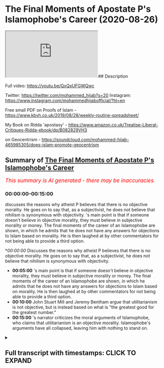 # The Final Moments of  Apostate P's Islamophobe's Career (2020-08-26)

<iframe loading='lazy' allow='autoplay' src='https://www.youtube.com/embed/8QE11l6sc04'></iframe>## Description

Full video: https://youtu.be/QxQxUFGWQwc

Twitter: https://twitter.com/mohammed_hijab?s=20
Instagram: https://www.instagram.com/mohammedhijabofficial/?hl=en

Free small PDF on Proofs of Islam -  https://www.kbyh.co.uk/2019/08/28/weekly-routine-spreadsheet/

My Book on Ridda 'apostasy' - https://www.amazon.co.uk/Treatise-Liberal-Critiques-Ridda-ebook/dp/B082829VH3

on Geocentrism - https://soundcloud.com/mohammed-hijab-465985305/does-islam-promote-geocentrism

## Summary of [The Final Moments of Apostate P's Islamophobe's Career](https://www.youtube.com/watch?v=8QE11l6sc04)


*<span style="color:red; font-size:125%">This summary is AI generated - there may be inaccuracies</span>. [](/)*

### <a onclick="modifyYTiframeseektime('0')">00:00:00-00:15:00</a>

 discusses the reasons why atheist P believes that there is no objective morality. He goes on to say that, as a subjectivist, he does not believe that nihilism is synonymous with objectivity. 's main point is that if someone doesn't believe in objective morality, they must believe in subjective morality or money. The final moments of the career of an Islamophobe are shown, in which he admits that he does not have any answers for objections to Islam based on morality. He is then laughed at by other commentators for not being able to provide a third option.

**<a onclick="modifyYTiframeseektime('0')">00:00:00</a>* Discusses the reasons why atheist P believes that there is no objective morality. He goes on to say that, as a subjectivist, he does not believe that nihilism is synonymous with objectivity.
* **<a onclick="modifyYTiframeseektime('300')">00:05:00</a>** 's main point is that if someone doesn't believe in objective morality, they must believe in subjective morality or money. The final moments of the career of an Islamophobe are shown, in which he admits that he does not have any answers for objections to Islam based on morality. He is then laughed at by other commentators for not being able to provide a third option.
* **<a onclick="modifyYTiframeseektime('600')">00:10:00</a>** John Stuart Mill and Jeremy Bentham argue that utilitarianism is not objective, but is instead based on what is "the greatest good for the greatest number."
* **<a onclick="modifyYTiframeseektime('900')">00:15:00</a>** 's narrator criticizes the moral arguments of Islamophobe, who claims that utilitarianism is an objective morality. Islamophobe's arguments have all collapsed, leaving him with nothing to stand on.

<details><summary><h2>Full transcript with timestamps: CLICK TO EXPAND</h2></summary>

<a onclick="modifyYTiframeseektime('0')">0:00:00</a> [Music]  
<a onclick="modifyYTiframeseektime('5')">0:00:05</a> is the hijab 10  
<a onclick="modifyYTiframeseektime('7')">0:00:07</a> discount code for 10 discount on a wide  
<a onclick="modifyYTiframeseektime('9')">0:00:09</a> range of products including  
<a onclick="modifyYTiframeseektime('11')">0:00:11</a> premium ethiopian black seed products  
<a onclick="modifyYTiframeseektime('13')">0:00:13</a> what i'm saying to you is that morally  
<a onclick="modifyYTiframeseektime('15')">0:00:15</a> speaking yeah  
<a onclick="modifyYTiframeseektime('16')">0:00:16</a> as an atheist you have no anchorage  
<a onclick="modifyYTiframeseektime('18')">0:00:18</a> meaning you cannot claim anything is  
<a onclick="modifyYTiframeseektime('20')">0:00:20</a> objective  
<a onclick="modifyYTiframeseektime('21')">0:00:21</a> otherwise i'll say to you look give me  
<a onclick="modifyYTiframeseektime('23')">0:00:23</a> your mechanism because you're on the  
<a onclick="modifyYTiframeseektime('24')">0:00:24</a> record of saying that bestiality is okay  
<a onclick="modifyYTiframeseektime('26')">0:00:26</a> you're on the record saying that father  
<a onclick="modifyYTiframeseektime('28')">0:00:28</a> can have sex with his son i have never  
<a onclick="modifyYTiframeseektime('30')">0:00:30</a> said that  
<a onclick="modifyYTiframeseektime('31')">0:00:31</a> oh so you don't agree with that incest  
<a onclick="modifyYTiframeseektime('32')">0:00:32</a> is okay you said incest okay no i have  
<a onclick="modifyYTiframeseektime('34')">0:00:34</a> never said that either  
<a onclick="modifyYTiframeseektime('35')">0:00:35</a> so if two sisters or two brothers have  
<a onclick="modifyYTiframeseektime('37')">0:00:37</a> incest sexual relationship there's  
<a onclick="modifyYTiframeseektime('39')">0:00:39</a> nothing i can't see anything wrong with  
<a onclick="modifyYTiframeseektime('40')">0:00:40</a> it right well there is  
<a onclick="modifyYTiframeseektime('41')">0:00:41</a> uh actually nothing wrong with it here  
<a onclick="modifyYTiframeseektime('45')">0:00:45</a> actually nothing wrong with it here  
<a onclick="modifyYTiframeseektime('49')">0:00:49</a> look do you believe this do you believe  
<a onclick="modifyYTiframeseektime('50')">0:00:50</a> it is the case or not i have said  
<a onclick="modifyYTiframeseektime('52')">0:00:52</a> i've said to alegawa he asked me do you  
<a onclick="modifyYTiframeseektime('54')">0:00:54</a> think it's okay for the father and the  
<a onclick="modifyYTiframeseektime('56')">0:00:56</a> son to have sex  
<a onclick="modifyYTiframeseektime('56')">0:00:56</a> yeah if there was no harm to society  
<a onclick="modifyYTiframeseektime('60')">0:01:00</a> [Music]  
<a onclick="modifyYTiframeseektime('63')">0:01:03</a> yeah so you allow it  
<a onclick="modifyYTiframeseektime('66')">0:01:06</a> hey shut up i said if the evidence was  
<a onclick="modifyYTiframeseektime('69')">0:01:09</a> so hard  
<a onclick="modifyYTiframeseektime('69')">0:01:09</a> yeah so there you have it bro  
<a onclick="modifyYTiframeseektime('74')">0:01:14</a> so here's the problem why are you using  
<a onclick="modifyYTiframeseektime('75')">0:01:15</a> the harm principle but why are you using  
<a onclick="modifyYTiframeseektime('78')">0:01:18</a> the harm principle  
<a onclick="modifyYTiframeseektime('79')">0:01:19</a> but that is not reality but why are you  
<a onclick="modifyYTiframeseektime('81')">0:01:21</a> using the hum principle because such a  
<a onclick="modifyYTiframeseektime('83')">0:01:23</a> intercourse will have  
<a onclick="modifyYTiframeseektime('85')">0:01:25</a> harm on the individuals and the society  
<a onclick="modifyYTiframeseektime('87')">0:01:27</a> which is why  
<a onclick="modifyYTiframeseektime('89')">0:01:29</a> can you prove the harm principle can you  
<a onclick="modifyYTiframeseektime('91')">0:01:31</a> objectively prove the harm principle  
<a onclick="modifyYTiframeseektime('94')">0:01:34</a> no no i'm asking you right now you said  
<a onclick="modifyYTiframeseektime('96')">0:01:36</a> something you made a claim so can you  
<a onclick="modifyYTiframeseektime('97')">0:01:37</a> prove it  
<a onclick="modifyYTiframeseektime('98')">0:01:38</a> you asked me to prove things i've  
<a onclick="modifyYTiframeseektime('99')">0:01:39</a> answered you can you can you objectively  
<a onclick="modifyYTiframeseektime('101')">0:01:41</a> prove the hum principle  
<a onclick="modifyYTiframeseektime('103')">0:01:43</a> you cannot that's the answer that you  
<a onclick="modifyYTiframeseektime('104')">0:01:44</a> cannot it's not that you will not is  
<a onclick="modifyYTiframeseektime('106')">0:01:46</a> that you cannot  
<a onclick="modifyYTiframeseektime('106')">0:01:46</a> i can't i will no you can't because john  
<a onclick="modifyYTiframeseektime('108')">0:01:48</a> stuart milk couldn't  
<a onclick="modifyYTiframeseektime('110')">0:01:50</a> john stewart mill couldn't do it look  
<a onclick="modifyYTiframeseektime('112')">0:01:52</a> let's not pretend to be a philosopher i  
<a onclick="modifyYTiframeseektime('114')">0:01:54</a> do not believe that there is an  
<a onclick="modifyYTiframeseektime('115')">0:01:55</a> intrinsic uh sorry sorry you don't  
<a onclick="modifyYTiframeseektime('118')">0:01:58</a> believe objective  
<a onclick="modifyYTiframeseektime('119')">0:01:59</a> i don't believe that there is inherent  
<a onclick="modifyYTiframeseektime('121')">0:02:01</a> objective that doesn't make sense  
<a onclick="modifyYTiframeseektime('122')">0:02:02</a> objective morality you don't believe in  
<a onclick="modifyYTiframeseektime('124')">0:02:04</a> objection rally  
<a onclick="modifyYTiframeseektime('128')">0:02:08</a> yeah i do and i've got the degrees to  
<a onclick="modifyYTiframeseektime('129')">0:02:09</a> show it have you have you got anything  
<a onclick="modifyYTiframeseektime('130')">0:02:10</a> to show  
<a onclick="modifyYTiframeseektime('132')">0:02:12</a> on a descriptive level  
<a onclick="modifyYTiframeseektime('135')">0:02:15</a> in which you prescribe it to society i  
<a onclick="modifyYTiframeseektime('137')">0:02:17</a> do not believe that intrinsically  
<a onclick="modifyYTiframeseektime('139')">0:02:19</a> there is objective morality  
<a onclick="modifyYTiframeseektime('151')">0:02:31</a> no that doesn't make sense what you're  
<a onclick="modifyYTiframeseektime('152')">0:02:32</a> saying doesn't make sense no your  
<a onclick="modifyYTiframeseektime('153')">0:02:33</a> articulation is flawed your articulation  
<a onclick="modifyYTiframeseektime('155')">0:02:35</a> is slowed  
<a onclick="modifyYTiframeseektime('156')">0:02:36</a> your articulation is flawed now do you  
<a onclick="modifyYTiframeseektime('158')">0:02:38</a> know why because what you're saying is  
<a onclick="modifyYTiframeseektime('160')">0:02:40</a> i do not believe when a human being has  
<a onclick="modifyYTiframeseektime('163')">0:02:43</a> morality is not possessive in that sense  
<a onclick="modifyYTiframeseektime('165')">0:02:45</a> you're you're all over the place you  
<a onclick="modifyYTiframeseektime('167')">0:02:47</a> either believe in honor  
<a onclick="modifyYTiframeseektime('168')">0:02:48</a> you either believe in objective morality  
<a onclick="modifyYTiframeseektime('170')">0:02:50</a> or you don't you're either subjectivist  
<a onclick="modifyYTiframeseektime('172')">0:02:52</a> or an objectivist which one of the two  
<a onclick="modifyYTiframeseektime('173')">0:02:53</a> are you  
<a onclick="modifyYTiframeseektime('174')">0:02:54</a> are you subjectivist or objectivist  
<a onclick="modifyYTiframeseektime('178')">0:02:58</a> let me say it in different words no  
<a onclick="modifyYTiframeseektime('180')">0:03:00</a> because you don't understand english as  
<a onclick="modifyYTiframeseektime('181')">0:03:01</a> a first language i do  
<a onclick="modifyYTiframeseektime('183')">0:03:03</a> so don't try it don't try it you didn't  
<a onclick="modifyYTiframeseektime('185')">0:03:05</a> make sense in your articulation now  
<a onclick="modifyYTiframeseektime('187')">0:03:07</a> you're trying to make me look like the  
<a onclick="modifyYTiframeseektime('188')">0:03:08</a> person no your articulation was flawed  
<a onclick="modifyYTiframeseektime('190')">0:03:10</a> so now say in a proper way go on  
<a onclick="modifyYTiframeseektime('194')">0:03:14</a> i would like to say there is a  
<a onclick="modifyYTiframeseektime('196')">0:03:16</a> difference between saying a society  
<a onclick="modifyYTiframeseektime('198')">0:03:18</a> has intrinsic morality and a difference  
<a onclick="modifyYTiframeseektime('200')">0:03:20</a> between a society  
<a onclick="modifyYTiframeseektime('201')">0:03:21</a> a society should have more health what  
<a onclick="modifyYTiframeseektime('204')">0:03:24</a> about society what society got to do  
<a onclick="modifyYTiframeseektime('206')">0:03:26</a> with it  
<a onclick="modifyYTiframeseektime('206')">0:03:26</a> are do morals exist as an objective  
<a onclick="modifyYTiframeseektime('209')">0:03:29</a> reality or not  
<a onclick="modifyYTiframeseektime('214')">0:03:34</a> yeah really so there's something that's  
<a onclick="modifyYTiframeseektime('215')">0:03:35</a> called more realism what's our morals  
<a onclick="modifyYTiframeseektime('217')">0:03:37</a> are  
<a onclick="modifyYTiframeseektime('218')">0:03:38</a> our morals objectively real or not are  
<a onclick="modifyYTiframeseektime('219')">0:03:39</a> they real or not are they are  
<a onclick="modifyYTiframeseektime('221')">0:03:41</a> morals objective or they're subjective  
<a onclick="modifyYTiframeseektime('225')">0:03:45</a> so what are they are they objective or  
<a onclick="modifyYTiframeseektime('227')">0:03:47</a> subjective  
<a onclick="modifyYTiframeseektime('229')">0:03:49</a> in your view  
<a onclick="modifyYTiframeseektime('233')">0:03:53</a> okay my my question to you is so simple  
<a onclick="modifyYTiframeseektime('235')">0:03:55</a> like my question to you  
<a onclick="modifyYTiframeseektime('236')">0:03:56</a> is morality is it objective  
<a onclick="modifyYTiframeseektime('240')">0:04:00</a> or not are there such a thing as  
<a onclick="modifyYTiframeseektime('242')">0:04:02</a> objective moral  
<a onclick="modifyYTiframeseektime('244')">0:04:04</a> i don't think so okay good so so then  
<a onclick="modifyYTiframeseektime('246')">0:04:06</a> there all of your moral arguments have  
<a onclick="modifyYTiframeseektime('248')">0:04:08</a> collapsed against islam so today we've  
<a onclick="modifyYTiframeseektime('249')">0:04:09</a> collapsed all your scientific ones  
<a onclick="modifyYTiframeseektime('251')">0:04:11</a> and we've collapsed all your moral ones  
<a onclick="modifyYTiframeseektime('254')">0:04:14</a> yeah because  
<a onclick="modifyYTiframeseektime('254')">0:04:14</a> anything that you say about islam now  
<a onclick="modifyYTiframeseektime('256')">0:04:16</a> now hold on anything that you say about  
<a onclick="modifyYTiframeseektime('257')">0:04:17</a> islam now morally  
<a onclick="modifyYTiframeseektime('259')">0:04:19</a> doesn't make sense because there's no  
<a onclick="modifyYTiframeseektime('260')">0:04:20</a> such thing as morality objectively  
<a onclick="modifyYTiframeseektime('262')">0:04:22</a> this is how morality works you just said  
<a onclick="modifyYTiframeseektime('264')">0:04:24</a> it yourself you don't believe it's  
<a onclick="modifyYTiframeseektime('265')">0:04:25</a> objective it's not true it's not  
<a onclick="modifyYTiframeseektime('266')">0:04:26</a> objectively  
<a onclick="modifyYTiframeseektime('274')">0:04:34</a> nihilism is not synonymous with  
<a onclick="modifyYTiframeseektime('275')">0:04:35</a> objectivity  
<a onclick="modifyYTiframeseektime('278')">0:04:38</a> right what are you talking about yeah  
<a onclick="modifyYTiframeseektime('282')">0:04:42</a> i'm saying that they're not subjective  
<a onclick="modifyYTiframeseektime('283')">0:04:43</a> it's not synonymous nihilism is  
<a onclick="modifyYTiframeseektime('284')">0:04:44</a> something which is  
<a onclick="modifyYTiframeseektime('286')">0:04:46</a> yeah good good so you're saying you're a  
<a onclick="modifyYTiframeseektime('288')">0:04:48</a> subjectivist if you're a subjectivist  
<a onclick="modifyYTiframeseektime('290')">0:04:50</a> that you said you're not an objectivist  
<a onclick="modifyYTiframeseektime('292')">0:04:52</a> you must be a subjectivist what are you  
<a onclick="modifyYTiframeseektime('294')">0:04:54</a> doing  
<a onclick="modifyYTiframeseektime('295')">0:04:55</a> stop pretending you stop pretending i'm  
<a onclick="modifyYTiframeseektime('297')">0:04:57</a> the idiot bro i've studied this you have  
<a onclick="modifyYTiframeseektime('300')">0:05:00</a> not  
<a onclick="modifyYTiframeseektime('301')">0:05:01</a> did you just say if i'm not an  
<a onclick="modifyYTiframeseektime('302')">0:05:02</a> objectivist you have to be  
<a onclick="modifyYTiframeseektime('304')">0:05:04</a> if you're not if you don't believe in  
<a onclick="modifyYTiframeseektime('305')">0:05:05</a> objective morality what are you laughing  
<a onclick="modifyYTiframeseektime('307')">0:05:07</a> at man  
<a onclick="modifyYTiframeseektime('308')">0:05:08</a> so if i don't believe in objective  
<a onclick="modifyYTiframeseektime('310')">0:05:10</a> morality then i have to believe in  
<a onclick="modifyYTiframeseektime('311')">0:05:11</a> subjectivity yeah because either  
<a onclick="modifyYTiframeseektime('312')">0:05:12</a> objective or subjective you've got two  
<a onclick="modifyYTiframeseektime('314')">0:05:14</a> choices  
<a onclick="modifyYTiframeseektime('314')">0:05:14</a> what what's the third option go on bro  
<a onclick="modifyYTiframeseektime('317')">0:05:17</a> you're not even on a levels level  
<a onclick="modifyYTiframeseektime('319')">0:05:19</a> bro i swear to god  
<a onclick="modifyYTiframeseektime('322')">0:05:22</a> you're not even a c grade a level you're  
<a onclick="modifyYTiframeseektime('324')">0:05:24</a> not even a secret  
<a onclick="modifyYTiframeseektime('326')">0:05:26</a> if i were to if i were to mark your work  
<a onclick="modifyYTiframeseektime('327')">0:05:27</a> bro you're not on c grades  
<a onclick="modifyYTiframeseektime('330')">0:05:30</a> you're not on bro at year 10 year 11  
<a onclick="modifyYTiframeseektime('333')">0:05:33</a> in ethics can get a better understanding  
<a onclick="modifyYTiframeseektime('335')">0:05:35</a> of what i'm saying a 16 year old a sharp  
<a onclick="modifyYTiframeseektime('337')">0:05:37</a> 16 year old will see that you don't know  
<a onclick="modifyYTiframeseektime('338')">0:05:38</a> what you're talking about  
<a onclick="modifyYTiframeseektime('340')">0:05:40</a> now what is the other option you've got  
<a onclick="modifyYTiframeseektime('342')">0:05:42</a> objective morality subjective money  
<a onclick="modifyYTiframeseektime('343')">0:05:43</a> what's the third one  
<a onclick="modifyYTiframeseektime('346')">0:05:46</a> now go and say it what's the third  
<a onclick="modifyYTiframeseektime('347')">0:05:47</a> option you've i've got look you're  
<a onclick="modifyYTiframeseektime('349')">0:05:49</a> talking but you have no answers  
<a onclick="modifyYTiframeseektime('351')">0:05:51</a> you've either got objective morality  
<a onclick="modifyYTiframeseektime('352')">0:05:52</a> subjective money what's the other one  
<a onclick="modifyYTiframeseektime('354')">0:05:54</a> what's the other one do you think do you  
<a onclick="modifyYTiframeseektime('357')">0:05:57</a> think there is no other option  
<a onclick="modifyYTiframeseektime('358')">0:05:58</a> yeah yeah i'm saying there's only it's  
<a onclick="modifyYTiframeseektime('360')">0:06:00</a> either objective or subjective is what's  
<a onclick="modifyYTiframeseektime('361')">0:06:01</a> the third one  
<a onclick="modifyYTiframeseektime('364')">0:06:04</a> yeah come on what's the third one  
<a onclick="modifyYTiframeseektime('368')">0:06:08</a> what are you laughing at that's not an  
<a onclick="modifyYTiframeseektime('369')">0:06:09</a> answer bro i will make a video  
<a onclick="modifyYTiframeseektime('371')">0:06:11</a> responsibility  
<a onclick="modifyYTiframeseektime('371')">0:06:11</a> no you don't need to make a video  
<a onclick="modifyYTiframeseektime('373')">0:06:13</a> response if it's not objective it has to  
<a onclick="modifyYTiframeseektime('375')">0:06:15</a> be subjective  
<a onclick="modifyYTiframeseektime('376')">0:06:16</a> bro you're going to get laughed at you  
<a onclick="modifyYTiframeseektime('377')">0:06:17</a> know cosmic skeptic and dumb guys  
<a onclick="modifyYTiframeseektime('379')">0:06:19</a> they're going to laugh at you bro  
<a onclick="modifyYTiframeseektime('380')">0:06:20</a> they're going to say we're going to  
<a onclick="modifyYTiframeseektime('380')">0:06:20</a> disassociate with this idiot of all due  
<a onclick="modifyYTiframeseektime('382')">0:06:22</a> respect  
<a onclick="modifyYTiframeseektime('383')">0:06:23</a> you have not even an a level  
<a onclick="modifyYTiframeseektime('385')">0:06:25</a> understanding of morality it's either  
<a onclick="modifyYTiframeseektime('387')">0:06:27</a> objective or not it's either objective  
<a onclick="modifyYTiframeseektime('389')">0:06:29</a> or not  
<a onclick="modifyYTiframeseektime('390')">0:06:30</a> if it's not objective it has to be  
<a onclick="modifyYTiframeseektime('391')">0:06:31</a> subjective there's no other option what  
<a onclick="modifyYTiframeseektime('393')">0:06:33</a> can it be  
<a onclick="modifyYTiframeseektime('394')">0:06:34</a> there's no crossover there's no middle  
<a onclick="modifyYTiframeseektime('396')">0:06:36</a> ground it's either objective or not  
<a onclick="modifyYTiframeseektime('398')">0:06:38</a> you that that's the that's why why you  
<a onclick="modifyYTiframeseektime('400')">0:06:40</a> got it all wrong that's why your  
<a onclick="modifyYTiframeseektime('401')">0:06:41</a> criticisms against islam  
<a onclick="modifyYTiframeseektime('403')">0:06:43</a> are flawed because you don't even have a  
<a onclick="modifyYTiframeseektime('404')">0:06:44</a> basic understanding of moral flaws you  
<a onclick="modifyYTiframeseektime('405')">0:06:45</a> don't  
<a onclick="modifyYTiframeseektime('406')">0:06:46</a> and you can't pretend you do you have  
<a onclick="modifyYTiframeseektime('407')">0:06:47</a> not done a levels even in there  
<a onclick="modifyYTiframeseektime('411')">0:06:51</a> bro you don't know it you have no  
<a onclick="modifyYTiframeseektime('412')">0:06:52</a> qualifications stop condescending us  
<a onclick="modifyYTiframeseektime('414')">0:06:54</a> man you don't know it i'm saying i'm  
<a onclick="modifyYTiframeseektime('417')">0:06:57</a> saying to all those viewers  
<a onclick="modifyYTiframeseektime('419')">0:06:59</a> i would like to say including you what  
<a onclick="modifyYTiframeseektime('421')">0:07:01</a> moment did you have said about  
<a onclick="modifyYTiframeseektime('422')">0:07:02</a> objective morality is for example  
<a onclick="modifyYTiframeseektime('423')">0:07:03</a> completely wrong go on give me the third  
<a onclick="modifyYTiframeseektime('425')">0:07:05</a> option  
<a onclick="modifyYTiframeseektime('426')">0:07:06</a> if i don't if i don't believe in  
<a onclick="modifyYTiframeseektime('427')">0:07:07</a> objective morality for example yeah  
<a onclick="modifyYTiframeseektime('430')">0:07:10</a> yes that doesn't mean that i cannot have  
<a onclick="modifyYTiframeseektime('432')">0:07:12</a> objective values  
<a onclick="modifyYTiframeseektime('434')">0:07:14</a> i'm not saying that i'm saying you  
<a onclick="modifyYTiframeseektime('435')">0:07:15</a> either believe in objective morality or  
<a onclick="modifyYTiframeseektime('437')">0:07:17</a> you believe in subjective money there's  
<a onclick="modifyYTiframeseektime('438')">0:07:18</a> no third option what's the third option  
<a onclick="modifyYTiframeseektime('442')">0:07:22</a> what's the offered option what is the  
<a onclick="modifyYTiframeseektime('444')">0:07:24</a> third option stop laughing stop  
<a onclick="modifyYTiframeseektime('445')">0:07:25</a> pretending you know what you're talking  
<a onclick="modifyYTiframeseektime('447')">0:07:27</a> about and give a third option  
<a onclick="modifyYTiframeseektime('453')">0:07:33</a> i swear to god you are finished in a way  
<a onclick="modifyYTiframeseektime('455')">0:07:35</a> that you don't even know  
<a onclick="modifyYTiframeseektime('456')">0:07:36</a> bro people are going to be laughing at  
<a onclick="modifyYTiframeseektime('457')">0:07:37</a> you atheists are going to say we thought  
<a onclick="modifyYTiframeseektime('459')">0:07:39</a> we had hope in this guy  
<a onclick="modifyYTiframeseektime('460')">0:07:40</a> the great hope of uh anti-islamic  
<a onclick="modifyYTiframeseektime('462')">0:07:42</a> polemics has just fumbled  
<a onclick="modifyYTiframeseektime('464')">0:07:44</a> bro it's either objective or subjective  
<a onclick="modifyYTiframeseektime('466')">0:07:46</a> there's no third option what is the  
<a onclick="modifyYTiframeseektime('468')">0:07:48</a> third option  
<a onclick="modifyYTiframeseektime('470')">0:07:50</a> what's the third option what's the third  
<a onclick="modifyYTiframeseektime('472')">0:07:52</a> option  
<a onclick="modifyYTiframeseektime('475')">0:07:55</a> that are not based on the belief um look  
<a onclick="modifyYTiframeseektime('477')">0:07:57</a> that's a different discussion you either  
<a onclick="modifyYTiframeseektime('478')">0:07:58</a> believe in objective morality or  
<a onclick="modifyYTiframeseektime('480')">0:08:00</a> subjective military you're saying  
<a onclick="modifyYTiframeseektime('481')">0:08:01</a> there's a third option what is the third  
<a onclick="modifyYTiframeseektime('482')">0:08:02</a> option  
<a onclick="modifyYTiframeseektime('484')">0:08:04</a> because you know there is no third  
<a onclick="modifyYTiframeseektime('486')">0:08:06</a> option you will not say it because there  
<a onclick="modifyYTiframeseektime('487')">0:08:07</a> is no answer  
<a onclick="modifyYTiframeseektime('491')">0:08:11</a> look look make a video make a video mate  
<a onclick="modifyYTiframeseektime('493')">0:08:13</a> because you're gonna you're embarrassing  
<a onclick="modifyYTiframeseektime('494')">0:08:14</a> yourself with what you respect if it's  
<a onclick="modifyYTiframeseektime('495')">0:08:15</a> not objective look  
<a onclick="modifyYTiframeseektime('496')">0:08:16</a> let me teach you let me allow me to  
<a onclick="modifyYTiframeseektime('498')">0:08:18</a> teach you allow me  
<a onclick="modifyYTiframeseektime('500')">0:08:20</a> you know just allow it just allow it  
<a onclick="modifyYTiframeseektime('501')">0:08:21</a> just submit to the knowledge submit to  
<a onclick="modifyYTiframeseektime('503')">0:08:23</a> the truth  
<a onclick="modifyYTiframeseektime('504')">0:08:24</a> submit to the knowledge allow it what  
<a onclick="modifyYTiframeseektime('505')">0:08:25</a> i'm saying to you is this  
<a onclick="modifyYTiframeseektime('507')">0:08:27</a> whether there are only two pardons i was  
<a onclick="modifyYTiframeseektime('510')">0:08:30</a> the one who asked you yeah i said it's  
<a onclick="modifyYTiframeseektime('512')">0:08:32</a> either objective or subjective what you  
<a onclick="modifyYTiframeseektime('513')">0:08:33</a> got the third what's the third one right  
<a onclick="modifyYTiframeseektime('515')">0:08:35</a> we're done we're done i answer this  
<a onclick="modifyYTiframeseektime('516')">0:08:36</a> question  
<a onclick="modifyYTiframeseektime('517')">0:08:37</a> yeah yeah yeah okay well i'm asking you  
<a onclick="modifyYTiframeseektime('518')">0:08:38</a> also further option if it's not  
<a onclick="modifyYTiframeseektime('519')">0:08:39</a> objective it has to be subjective i will  
<a onclick="modifyYTiframeseektime('521')">0:08:41</a> not respond to you  
<a onclick="modifyYTiframeseektime('522')">0:08:42</a> why don't you answer the video no  
<a onclick="modifyYTiframeseektime('524')">0:08:44</a> because he's laughing because he's  
<a onclick="modifyYTiframeseektime('525')">0:08:45</a> nervous he's nervous because he's got no  
<a onclick="modifyYTiframeseektime('527')">0:08:47</a> answers in his empty head that's the  
<a onclick="modifyYTiframeseektime('528')">0:08:48</a> reason why  
<a onclick="modifyYTiframeseektime('532')">0:08:52</a> bro look you don't you're having look  
<a onclick="modifyYTiframeseektime('534')">0:08:54</a> we're having a discussion now and you're  
<a onclick="modifyYTiframeseektime('535')">0:08:55</a> not really producing substance you  
<a onclick="modifyYTiframeseektime('536')">0:08:56</a> haven't shown your you haven't shown  
<a onclick="modifyYTiframeseektime('538')">0:08:58</a> your abilities to be honest  
<a onclick="modifyYTiframeseektime('541')">0:09:01</a> you're playing by yourself whatever man  
<a onclick="modifyYTiframeseektime('543')">0:09:03</a> this is philosophy look if if  
<a onclick="modifyYTiframeseektime('545')">0:09:05</a> you look man you're gonna try and weasel  
<a onclick="modifyYTiframeseektime('548')">0:09:08</a> away from this and scramble  
<a onclick="modifyYTiframeseektime('549')">0:09:09</a> you really have nothing to say do you  
<a onclick="modifyYTiframeseektime('550')">0:09:10</a> you really have nothing to say because  
<a onclick="modifyYTiframeseektime('552')">0:09:12</a> here's the thing  
<a onclick="modifyYTiframeseektime('552')">0:09:12</a> we talked about the science and we  
<a onclick="modifyYTiframeseektime('554')">0:09:14</a> realized that all your scientific  
<a onclick="modifyYTiframeseektime('555')">0:09:15</a> arguments are flawed  
<a onclick="modifyYTiframeseektime('556')">0:09:16</a> you pretty much admitted that then now  
<a onclick="modifyYTiframeseektime('558')">0:09:18</a> we're going to morality and we realize  
<a onclick="modifyYTiframeseektime('560')">0:09:20</a> that  
<a onclick="modifyYTiframeseektime('560')">0:09:20</a> you know what if you don't believe in if  
<a onclick="modifyYTiframeseektime('562')">0:09:22</a> you don't sorry which you've said you  
<a onclick="modifyYTiframeseektime('563')">0:09:23</a> said you don't believe in  
<a onclick="modifyYTiframeseektime('564')">0:09:24</a> objective morality if you don't believe  
<a onclick="modifyYTiframeseektime('566')">0:09:26</a> in objective morality which means this  
<a onclick="modifyYTiframeseektime('567')">0:09:27</a> means any listen this is you know what  
<a onclick="modifyYTiframeseektime('569')">0:09:29</a> the implication is the implication is  
<a onclick="modifyYTiframeseektime('570')">0:09:30</a> this  
<a onclick="modifyYTiframeseektime('571')">0:09:31</a> the implication is any argument you get  
<a onclick="modifyYTiframeseektime('573')">0:09:33</a> make against islam which is moral  
<a onclick="modifyYTiframeseektime('575')">0:09:35</a> if you're asking about uh age of consent  
<a onclick="modifyYTiframeseektime('577')">0:09:37</a> or apostasy or  
<a onclick="modifyYTiframeseektime('579')">0:09:39</a> a penal laws or anything you want to ask  
<a onclick="modifyYTiframeseektime('582')">0:09:42</a> from this  
<a onclick="modifyYTiframeseektime('582')">0:09:42</a> day onwards you have no right to say it  
<a onclick="modifyYTiframeseektime('587')">0:09:47</a> that well that's why you can't prove  
<a onclick="modifyYTiframeseektime('589')">0:09:49</a> your morality you can't prove it  
<a onclick="modifyYTiframeseektime('591')">0:09:51</a> you're asking us to prove god i'm asking  
<a onclick="modifyYTiframeseektime('593')">0:09:53</a> you to prove your morality  
<a onclick="modifyYTiframeseektime('596')">0:09:56</a> is completely based on utilitarianism  
<a onclick="modifyYTiframeseektime('599')">0:09:59</a> yeah but  
<a onclick="modifyYTiframeseektime('600')">0:10:00</a> john stuart mill and bentham jeremy  
<a onclick="modifyYTiframeseektime('602')">0:10:02</a> bentham who is the who's the founding  
<a onclick="modifyYTiframeseektime('603')">0:10:03</a> father  
<a onclick="modifyYTiframeseektime('604')">0:10:04</a> of utilitarianism they these individuals  
<a onclick="modifyYTiframeseektime('606')">0:10:06</a> never said that it was objective  
<a onclick="modifyYTiframeseektime('609')">0:10:09</a> it doesn't depend on individuals that's  
<a onclick="modifyYTiframeseektime('610')">0:10:10</a> not how it works yes it does because  
<a onclick="modifyYTiframeseektime('612')">0:10:12</a> utilitarianism is based on jeremy  
<a onclick="modifyYTiframeseektime('614')">0:10:14</a> benfield's ethic  
<a onclick="modifyYTiframeseektime('617')">0:10:17</a> that it has to utilitarianism by wait a  
<a onclick="modifyYTiframeseektime('618')">0:10:18</a> minute who who who made the idea of you  
<a onclick="modifyYTiframeseektime('620')">0:10:20</a> who is who is the philosophical founding  
<a onclick="modifyYTiframeseektime('622')">0:10:22</a> father of utilitarianism  
<a onclick="modifyYTiframeseektime('625')">0:10:25</a> let me teach you my man who who who put  
<a onclick="modifyYTiframeseektime('628')">0:10:28</a> forward utilitarianism  
<a onclick="modifyYTiframeseektime('629')">0:10:29</a> let me educate you you can't because i'm  
<a onclick="modifyYTiframeseektime('631')">0:10:31</a> telling you who is the founding father  
<a onclick="modifyYTiframeseektime('633')">0:10:33</a> of utilitarianism you can't even answer  
<a onclick="modifyYTiframeseektime('634')">0:10:34</a> that  
<a onclick="modifyYTiframeseektime('635')">0:10:35</a> who is it have you read jeremy bentham's  
<a onclick="modifyYTiframeseektime('638')">0:10:38</a> books  
<a onclick="modifyYTiframeseektime('639')">0:10:39</a> one more question have you read it have  
<a onclick="modifyYTiframeseektime('640')">0:10:40</a> you read it honestly have you read it  
<a onclick="modifyYTiframeseektime('642')">0:10:42</a> have you read it who is jeremy benson  
<a onclick="modifyYTiframeseektime('644')">0:10:44</a> who is jeremy bentham who is jeremy  
<a onclick="modifyYTiframeseektime('645')">0:10:45</a> bentham who is jeremy bentham who is he  
<a onclick="modifyYTiframeseektime('650')">0:10:50</a> who is jeremy bentham who is he is what  
<a onclick="modifyYTiframeseektime('653')">0:10:53</a> you're saying you don't know  
<a onclick="modifyYTiframeseektime('655')">0:10:55</a> it's what you're saying that if you  
<a onclick="modifyYTiframeseektime('657')">0:10:57</a> abide by a moral philosophy you have to  
<a onclick="modifyYTiframeseektime('659')">0:10:59</a> agree with what one certain person  
<a onclick="modifyYTiframeseektime('661')">0:11:01</a> who founded the philosophy no i've not  
<a onclick="modifyYTiframeseektime('664')">0:11:04</a> said that what i'm saying is this  
<a onclick="modifyYTiframeseektime('665')">0:11:05</a> that no no hold on the definition of  
<a onclick="modifyYTiframeseektime('667')">0:11:07</a> what's the definition of utilitarianism  
<a onclick="modifyYTiframeseektime('669')">0:11:09</a> what's the definition of utilitarianism  
<a onclick="modifyYTiframeseektime('670')">0:11:10</a> what's the definition of  
<a onclick="modifyYTiframeseektime('673')">0:11:13</a> i can't utilitarianism a utilitarian  
<a onclick="modifyYTiframeseektime('674')">0:11:14</a> point of view what is the definition of  
<a onclick="modifyYTiframeseektime('677')">0:11:17</a> utility i'll ask you a basic question  
<a onclick="modifyYTiframeseektime('678')">0:11:18</a> man  
<a onclick="modifyYTiframeseektime('679')">0:11:19</a> what's the definition of utilitarianism  
<a onclick="modifyYTiframeseektime('682')">0:11:22</a> what's the definition of utilitarianism  
<a onclick="modifyYTiframeseektime('684')">0:11:24</a> the great is good for the greatest  
<a onclick="modifyYTiframeseektime('686')">0:11:26</a> number  
<a onclick="modifyYTiframeseektime('689')">0:11:29</a> this guy you haven't studied this don't  
<a onclick="modifyYTiframeseektime('691')">0:11:31</a> pretend please decide  
<a onclick="modifyYTiframeseektime('694')">0:11:34</a> to decide that something is better for  
<a onclick="modifyYTiframeseektime('698')">0:11:38</a> society for which they come as a result  
<a onclick="modifyYTiframeseektime('700')">0:11:40</a> of the common consensus or due to new  
<a onclick="modifyYTiframeseektime('702')">0:11:42</a> findings  
<a onclick="modifyYTiframeseektime('703')">0:11:43</a> then it means that this will be a law  
<a onclick="modifyYTiframeseektime('705')">0:11:45</a> that society has agreed on  
<a onclick="modifyYTiframeseektime('706')">0:11:46</a> and this is utilitarian no it's not  
<a onclick="modifyYTiframeseektime('708')">0:11:48</a> really that's not that's not a  
<a onclick="modifyYTiframeseektime('709')">0:11:49</a> definition of utilitarianism  
<a onclick="modifyYTiframeseektime('711')">0:11:51</a> utilitarianism is not defined like that  
<a onclick="modifyYTiframeseektime('712')">0:11:52</a> by any moral or political philosopher  
<a onclick="modifyYTiframeseektime('715')">0:11:55</a> by the way just i've written essays on  
<a onclick="modifyYTiframeseektime('716')">0:11:56</a> italianitarianism i've written by the  
<a onclick="modifyYTiframeseektime('718')">0:11:58</a> way i've got some of something written  
<a onclick="modifyYTiframeseektime('719')">0:11:59</a> on utilitarianism as well  
<a onclick="modifyYTiframeseektime('721')">0:12:01</a> it's called the problem of liberalism  
<a onclick="modifyYTiframeseektime('722')">0:12:02</a> and you can find that on for free  
<a onclick="modifyYTiframeseektime('724')">0:12:04</a> muhammad hijab put it on google  
<a onclick="modifyYTiframeseektime('726')">0:12:06</a> problems of liberal liberalism and you  
<a onclick="modifyYTiframeseektime('728')">0:12:08</a> can find it for free i've written about  
<a onclick="modifyYTiframeseektime('729')">0:12:09</a> the stuff you claim to talk about i've  
<a onclick="modifyYTiframeseektime('731')">0:12:11</a> written about it bro  
<a onclick="modifyYTiframeseektime('732')">0:12:12</a> i've published essays on it no  
<a onclick="modifyYTiframeseektime('735')">0:12:15</a> what i'm trying to tell you is don't  
<a onclick="modifyYTiframeseektime('736')">0:12:16</a> pretend to arrogate to me you're not a  
<a onclick="modifyYTiframeseektime('738')">0:12:18</a> professor you're not my  
<a onclick="modifyYTiframeseektime('739')">0:12:19</a> senior do you get it if you're my senior  
<a onclick="modifyYTiframeseektime('741')">0:12:21</a> you could talk like that you're not like  
<a onclick="modifyYTiframeseektime('744')">0:12:24</a> just go yeah you look look at this box  
<a onclick="modifyYTiframeseektime('747')">0:12:27</a> yeah read my books bro look  
<a onclick="modifyYTiframeseektime('750')">0:12:30</a> can i can i just come back on this adam  
<a onclick="modifyYTiframeseektime('751')">0:12:31</a> adam one thing one one thing on this  
<a onclick="modifyYTiframeseektime('753')">0:12:33</a> yeah  
<a onclick="modifyYTiframeseektime('753')">0:12:33</a> or can i just please please please  
<a onclick="modifyYTiframeseektime('756')">0:12:36</a> please just allow me just for a second  
<a onclick="modifyYTiframeseektime('757')">0:12:37</a> yeah  
<a onclick="modifyYTiframeseektime('757')">0:12:37</a> utilitarianism no no just give me a  
<a onclick="modifyYTiframeseektime('759')">0:12:39</a> second give me a second let me just get  
<a onclick="modifyYTiframeseektime('761')">0:12:41</a> you yeah let me educate you let me share  
<a onclick="modifyYTiframeseektime('762')">0:12:42</a> my knowledge with you in there what's  
<a onclick="modifyYTiframeseektime('763')">0:12:43</a> wrong you educate me from your little  
<a onclick="modifyYTiframeseektime('765')">0:12:45</a> no knowledge from your google searches  
<a onclick="modifyYTiframeseektime('767')">0:12:47</a> let me educate you of formal knowledge  
<a onclick="modifyYTiframeseektime('769')">0:12:49</a> let me tell you what's going on  
<a onclick="modifyYTiframeseektime('770')">0:12:50</a> utilitarianism yeah well it's really if  
<a onclick="modifyYTiframeseektime('772')">0:12:52</a> you want to put it in a nutshell is the  
<a onclick="modifyYTiframeseektime('774')">0:12:54</a> greatest good for the greatest number  
<a onclick="modifyYTiframeseektime('775')">0:12:55</a> the greatest utility for the greatest  
<a onclick="modifyYTiframeseektime('776')">0:12:56</a> amount of people  
<a onclick="modifyYTiframeseektime('777')">0:12:57</a> now obviously no just allow me just  
<a onclick="modifyYTiframeseektime('779')">0:12:59</a> allow me just allow me just please  
<a onclick="modifyYTiframeseektime('781')">0:13:01</a> no you you know listen hold on for a  
<a onclick="modifyYTiframeseektime('783')">0:13:03</a> second hold on you didn't you used  
<a onclick="modifyYTiframeseektime('785')">0:13:05</a> democratic logic it's different what i'm  
<a onclick="modifyYTiframeseektime('786')">0:13:06</a> saying is this is you  
<a onclick="modifyYTiframeseektime('788')">0:13:08</a> what what jeremy ben from in his book  
<a onclick="modifyYTiframeseektime('790')">0:13:10</a> said wait listen what generally benfica  
<a onclick="modifyYTiframeseektime('792')">0:13:12</a> in his book he said he said it's very  
<a onclick="modifyYTiframeseektime('793')">0:13:13</a> it's interesting because there's a  
<a onclick="modifyYTiframeseektime('794')">0:13:14</a> quranic argument against this it's  
<a onclick="modifyYTiframeseektime('796')">0:13:16</a> really interesting  
<a onclick="modifyYTiframeseektime('797')">0:13:17</a> he said you've got two lords you've got  
<a onclick="modifyYTiframeseektime('798')">0:13:18</a> the lord of pain and you've got the lord  
<a onclick="modifyYTiframeseektime('800')">0:13:20</a> of pleasure  
<a onclick="modifyYTiframeseektime('800')">0:13:20</a> what the quran says have you seen the  
<a onclick="modifyYTiframeseektime('803')">0:13:23</a> one who has taken his own  
<a onclick="modifyYTiframeseektime('805')">0:13:25</a> desires as a god so it's interesting the  
<a onclick="modifyYTiframeseektime('807')">0:13:27</a> quran has actually addressed  
<a onclick="modifyYTiframeseektime('808')">0:13:28</a> utilitarianism in a in  
<a onclick="modifyYTiframeseektime('809')">0:13:29</a> an interesting kind of way now the thing  
<a onclick="modifyYTiframeseektime('811')">0:13:31</a> is what john stuart mill said  
<a onclick="modifyYTiframeseektime('813')">0:13:33</a> is that say if you have a gang greg gang  
<a onclick="modifyYTiframeseektime('815')">0:13:35</a> rape scenario yeah  
<a onclick="modifyYTiframeseektime('816')">0:13:36</a> this is a common analogy that's put  
<a onclick="modifyYTiframeseektime('818')">0:13:38</a> forward you've got a gang rape scenario  
<a onclick="modifyYTiframeseektime('820')">0:13:40</a> so you've got one woman  
<a onclick="modifyYTiframeseektime('821')">0:13:41</a> and then you've got five men and they're  
<a onclick="modifyYTiframeseektime('822')">0:13:42</a> all having their goals with her and  
<a onclick="modifyYTiframeseektime('823')">0:13:43</a> she's not wanting it she's  
<a onclick="modifyYTiframeseektime('824')">0:13:44</a> she's getting raped yeah she got  
<a onclick="modifyYTiframeseektime('826')">0:13:46</a> finished now in this situation  
<a onclick="modifyYTiframeseektime('828')">0:13:48</a> is this good now obviously according to  
<a onclick="modifyYTiframeseektime('831')">0:13:51</a> utilitarianism in a strict sense  
<a onclick="modifyYTiframeseektime('832')">0:13:52</a> it's allowed because obviously there's  
<a onclick="modifyYTiframeseektime('835')">0:13:55</a> no harm principle in place so john  
<a onclick="modifyYTiframeseektime('836')">0:13:56</a> stuart mill said look  
<a onclick="modifyYTiframeseektime('837')">0:13:57</a> in order to allow society to function we  
<a onclick="modifyYTiframeseektime('839')">0:13:59</a> have to put a harm principle in place  
<a onclick="modifyYTiframeseektime('841')">0:14:01</a> so that's how utilitarianism kind of was  
<a onclick="modifyYTiframeseektime('843')">0:14:03</a> absorbed into social liberalism  
<a onclick="modifyYTiframeseektime('844')">0:14:04</a> yeah now with social liberalism here's  
<a onclick="modifyYTiframeseektime('846')">0:14:06</a> my point  
<a onclick="modifyYTiframeseektime('848')">0:14:08</a> uh john stuart mill who really was a  
<a onclick="modifyYTiframeseektime('849')">0:14:09</a> utilitarian at heart and by the way his  
<a onclick="modifyYTiframeseektime('851')">0:14:11</a> father james mill  
<a onclick="modifyYTiframeseektime('852')">0:14:12</a> was jeremy bentham's friend they were  
<a onclick="modifyYTiframeseektime('854')">0:14:14</a> their buddies yeah that like this guy  
<a onclick="modifyYTiframeseektime('856')">0:14:16</a> who wrote  
<a onclick="modifyYTiframeseektime('856')">0:14:16</a> about utilitarianism his father james  
<a onclick="modifyYTiframeseektime('858')">0:14:18</a> mill were friends now he wrote a book  
<a onclick="modifyYTiframeseektime('860')">0:14:20</a> now in that book he said in  
<a onclick="modifyYTiframeseektime('862')">0:14:22</a> on utilitarianism the name of the book  
<a onclick="modifyYTiframeseektime('864')">0:14:24</a> on chapter four  
<a onclick="modifyYTiframeseektime('865')">0:14:25</a> yeah he talked about proving  
<a onclick="modifyYTiframeseektime('867')">0:14:27</a> utilitarianism now he didn't mention he  
<a onclick="modifyYTiframeseektime('869')">0:14:29</a> didn't name it like that  
<a onclick="modifyYTiframeseektime('870')">0:14:30</a> he named it a long thing as cosmic  
<a onclick="modifyYTiframeseektime('871')">0:14:31</a> accepted tommy in a debate but anyway he  
<a onclick="modifyYTiframeseektime('873')">0:14:33</a> took like a long um  
<a onclick="modifyYTiframeseektime('875')">0:14:35</a> title but it's candid in there he talks  
<a onclick="modifyYTiframeseektime('877')">0:14:37</a> about desirability yeah  
<a onclick="modifyYTiframeseektime('879')">0:14:39</a> he doesn't in any way shape or form try  
<a onclick="modifyYTiframeseektime('881')">0:14:41</a> and say that  
<a onclick="modifyYTiframeseektime('882')">0:14:42</a> utilitarianism is in any way an  
<a onclick="modifyYTiframeseektime('884')">0:14:44</a> objective morality this is the problem  
<a onclick="modifyYTiframeseektime('887')">0:14:47</a> what i'm saying is you're saying that  
<a onclick="modifyYTiframeseektime('888')">0:14:48</a> you you can have objective morality  
<a onclick="modifyYTiframeseektime('889')">0:14:49</a> through utilitarianism  
<a onclick="modifyYTiframeseektime('891')">0:14:51</a> but jeremy bentham and john stuart mill  
<a onclick="modifyYTiframeseektime('893')">0:14:53</a> who were the philosopher  
<a onclick="modifyYTiframeseektime('894')">0:14:54</a> philosophical founding fathers they  
<a onclick="modifyYTiframeseektime('896')">0:14:56</a> candidly said you can't really have that  
<a onclick="modifyYTiframeseektime('898')">0:14:58</a> kind of thing  
<a onclick="modifyYTiframeseektime('898')">0:14:58</a> it's more to do with it it's not meant  
<a onclick="modifyYTiframeseektime('901')">0:15:01</a> to be an objective morality in that  
<a onclick="modifyYTiframeseektime('903')">0:15:03</a> sense  
<a onclick="modifyYTiframeseektime('903')">0:15:03</a> so in other words if you're you if  
<a onclick="modifyYTiframeseektime('905')">0:15:05</a> you're pegging your moral value  
<a onclick="modifyYTiframeseektime('906')">0:15:06</a> judgments on utilitarianism  
<a onclick="modifyYTiframeseektime('908')">0:15:08</a> you can't go and attack the quran  
<a onclick="modifyYTiframeseektime('909')">0:15:09</a> because you know why you don't have an  
<a onclick="modifyYTiframeseektime('910')">0:15:10</a> anchorage you don't have an objective  
<a onclick="modifyYTiframeseektime('912')">0:15:12</a> morality  
<a onclick="modifyYTiframeseektime('912')">0:15:12</a> so you come back to the quran and say  
<a onclick="modifyYTiframeseektime('914')">0:15:14</a> the quran says this and that you can't  
<a onclick="modifyYTiframeseektime('915')">0:15:15</a> say  
<a onclick="modifyYTiframeseektime('916')">0:15:16</a> based on utilitarianism because even  
<a onclick="modifyYTiframeseektime('917')">0:15:17</a> according to those guys and  
<a onclick="modifyYTiframeseektime('919')">0:15:19</a> all the way through to today's  
<a onclick="modifyYTiframeseektime('920')">0:15:20</a> scholarship i'm telling you i've read  
<a onclick="modifyYTiframeseektime('922')">0:15:22</a> the journals bro  
<a onclick="modifyYTiframeseektime('922')">0:15:22</a> i have read the journals people that are  
<a onclick="modifyYTiframeseektime('924')">0:15:24</a> bigger than me and you look utilitarian  
<a onclick="modifyYTiframeseektime('926')">0:15:26</a> scholars  
<a onclick="modifyYTiframeseektime('927')">0:15:27</a> i've read the journals i've read the  
<a onclick="modifyYTiframeseektime('928')">0:15:28</a> books i've done the research i've done  
<a onclick="modifyYTiframeseektime('930')">0:15:30</a> the degrees please  
<a onclick="modifyYTiframeseektime('931')">0:15:31</a> don't don't don't arrogate to me yeah  
<a onclick="modifyYTiframeseektime('933')">0:15:33</a> i've read all no one no one is making  
<a onclick="modifyYTiframeseektime('935')">0:15:35</a> the argument  
<a onclick="modifyYTiframeseektime('936')">0:15:36</a> it's it's it's it's not an argument that  
<a onclick="modifyYTiframeseektime('939')">0:15:39</a> utilitarian liberal ethical scholars say  
<a onclick="modifyYTiframeseektime('942')">0:15:42</a> that actually utilitarianism is an  
<a onclick="modifyYTiframeseektime('943')">0:15:43</a> objective morality it's not  
<a onclick="modifyYTiframeseektime('945')">0:15:45</a> they know it's not wonderful  
<a onclick="modifyYTiframeseektime('948')">0:15:48</a> it's not it's not an argument therefore  
<a onclick="modifyYTiframeseektime('950')">0:15:50</a> if you want to make a moral argument  
<a onclick="modifyYTiframeseektime('951')">0:15:51</a> against islam and say well islam is  
<a onclick="modifyYTiframeseektime('953')">0:15:53</a> against this  
<a onclick="modifyYTiframeseektime('954')">0:15:54</a> and therefore islam is wrong it's a  
<a onclick="modifyYTiframeseektime('955')">0:15:55</a> false argument if you're basing on  
<a onclick="modifyYTiframeseektime('956')">0:15:56</a> utilitarianism that's your seed bed if  
<a onclick="modifyYTiframeseektime('958')">0:15:58</a> that's your intellectual and  
<a onclick="modifyYTiframeseektime('959')">0:15:59</a> epistemological seedbed it's not going  
<a onclick="modifyYTiframeseektime('961')">0:16:01</a> to work so what i'm saying is that now  
<a onclick="modifyYTiframeseektime('964')">0:16:04</a> since you've since science has crumbled  
<a onclick="modifyYTiframeseektime('967')">0:16:07</a> and since morality  
<a onclick="modifyYTiframeseektime('968')">0:16:08</a> has crumbled what have you got left to  
<a onclick="modifyYTiframeseektime('969')">0:16:09</a> try and no it has no what you're  
<a onclick="modifyYTiframeseektime('971')">0:16:11</a> laughing at man what's funny i don't get  
<a onclick="modifyYTiframeseektime('972')">0:16:12</a> it  
<a onclick="modifyYTiframeseektime('973')">0:16:13</a> since your since your scientific  
<a onclick="modifyYTiframeseektime('975')">0:16:15</a> arguments have crumbled and now  
<a onclick="modifyYTiframeseektime('977')">0:16:17</a> the philosophical thing has crumbled my  
<a onclick="modifyYTiframeseektime('979')">0:16:19</a> question is what you got left what you  
<a onclick="modifyYTiframeseektime('980')">0:16:20</a> got left for us where you go left first  
<a onclick="modifyYTiframeseektime('981')">0:16:21</a> honestly  
<a onclick="modifyYTiframeseektime('984')">0:16:24</a> it's not you i've look i'm not here to  
<a onclick="modifyYTiframeseektime('986')">0:16:26</a> destroy you you're not worthy of me  
<a onclick="modifyYTiframeseektime('987')">0:16:27</a> destroying you  
<a onclick="modifyYTiframeseektime('988')">0:16:28</a> you're not worthy of me destroying you  
<a onclick="modifyYTiframeseektime('990')">0:16:30</a> i'm just destroying your arguments your  
<a onclick="modifyYTiframeseektime('992')">0:16:32</a> weak  
<a onclick="modifyYTiframeseektime('992')">0:16:32</a> arguments that you don't even know yeah  
<a onclick="modifyYTiframeseektime('994')">0:16:34</a> i know the shame  
<a onclick="modifyYTiframeseektime('995')">0:16:35</a> the shame of the matter is this the  
<a onclick="modifyYTiframeseektime('996')">0:16:36</a> shame is i know my scriptures  
<a onclick="modifyYTiframeseektime('998')">0:16:38</a> and my worldview more than you do but i  
<a onclick="modifyYTiframeseektime('1000')">0:16:40</a> know your scriptures and your worldview  
<a onclick="modifyYTiframeseektime('1002')">0:16:42</a> more than you do  
<a onclick="modifyYTiframeseektime('1003')">0:16:43</a> that's that's the shame here  
<a onclick="modifyYTiframeseektime('1007')">0:16:47</a> have you got anything have you got  
<a onclick="modifyYTiframeseektime('1008')">0:16:48</a> anything left have you got anything left  
<a onclick="modifyYTiframeseektime('1010')">0:16:50</a> if you want to make islam you just have  
<a onclick="modifyYTiframeseektime('1012')">0:16:52</a> to respond to people and share your  
<a onclick="modifyYTiframeseektime('1014')">0:16:54</a> opinion  
<a onclick="modifyYTiframeseektime('1015')">0:16:55</a> bro you look bewildered to avoid your  
<a onclick="modifyYTiframeseektime('1017')">0:16:57</a> respect you looked you disappointed me i  
<a onclick="modifyYTiframeseektime('1019')">0:16:59</a> have to be honest i thought you're going  
<a onclick="modifyYTiframeseektime('1020')">0:17:00</a> to come swinging  
<a onclick="modifyYTiframeseektime('1021')">0:17:01</a> you know it's like you know what it is  
<a onclick="modifyYTiframeseektime('1022')">0:17:02</a> adam and er slim bro i'll be honest with  
<a onclick="modifyYTiframeseektime('1025')">0:17:05</a> you i thought this guy had packed a  
<a onclick="modifyYTiframeseektime('1026')">0:17:06</a> punch  
<a onclick="modifyYTiframeseektime('1026')">0:17:06</a> i thought he had packed the punch a  
<a onclick="modifyYTiframeseektime('1028')">0:17:08</a> little bit because he was coming rough  
<a onclick="modifyYTiframeseektime('1029')">0:17:09</a> on twitter he was coming tough on  
<a onclick="modifyYTiframeseektime('1030')">0:17:10</a> twitter he was  
<a onclick="modifyYTiframeseektime('1032')">0:17:12</a> ripping up the quran this guy was eating  
<a onclick="modifyYTiframeseektime('1034')">0:17:14</a> the quran his friend was  
<a onclick="modifyYTiframeseektime('1036')">0:17:16</a> he was laughing i thought this guy was  
<a onclick="modifyYTiframeseektime('1037')">0:17:17</a> going to swing us off  
<a onclick="modifyYTiframeseektime('1039')">0:17:19</a> and finish us but you know what's  
<a onclick="modifyYTiframeseektime('1040')">0:17:20</a> happened today all of his arguments have  
<a onclick="modifyYTiframeseektime('1042')">0:17:22</a> collapsed  
<a onclick="modifyYTiframeseektime('1043')">0:17:23</a> bro i have to say this with all due  
<a onclick="modifyYTiframeseektime('1045')">0:17:25</a> respect you are finished you know you  
<a onclick="modifyYTiframeseektime('1047')">0:17:27</a> are finished  
<a onclick="modifyYTiframeseektime('1048')">0:17:28</a> you have been finished  
<a onclick="modifyYTiframeseektime('1052')">0:17:32</a> you're finished bro you've tried your  
<a onclick="modifyYTiframeseektime('1054')">0:17:34</a> best for two hours don't pretend this  
<a onclick="modifyYTiframeseektime('1056')">0:17:36</a> wasn't a debate  
<a onclick="modifyYTiframeseektime('1057')">0:17:37</a> it was a debate and it's done bro it's  
<a onclick="modifyYTiframeseektime('1059')">0:17:39</a> finished with all due respect  
<a onclick="modifyYTiframeseektime('1062')">0:17:42</a> you've got nothing you've got nothing  
<a onclick="modifyYTiframeseektime('1064')">0:17:44</a> you're gonna be disowned now by the  
<a onclick="modifyYTiframeseektime('1065')">0:17:45</a> atheist  
<a onclick="modifyYTiframeseektime('1067')">0:17:47</a> your liability to atheists with your low  
<a onclick="modifyYTiframeseektime('1078')">0:17:58</a> knowledge  
<a onclick="modifyYTiframeseektime('1080')">0:18:00</a> you  
</details>